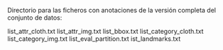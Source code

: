 Directorio para las ficheros con anotaciones de la versión completa del conjunto de datos:

list_attr_cloth.txt
list_attr_img.txt
list_bbox.txt
list_category_cloth.txt
list_category_img.txt
list_eval_partition.txt
ist_landmarks.txt